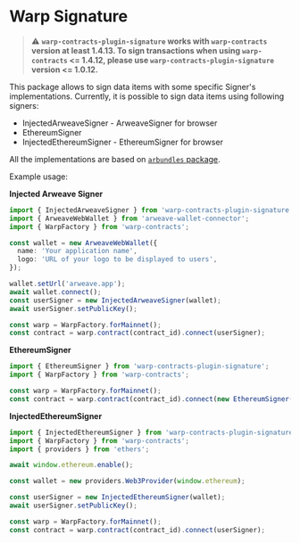# Warp Signature

> :warning: **`warp-contracts-plugin-signature` works with `warp-contracts` version at least 1.4.13. To sign transactions when using `warp-contracts` <= 1.4.12, please use `warp-contracts-plugin-signature` version <= 1.0.12.**

This package allows to sign data items with some specific Signer's implementations. Currently, it is possible to sign data items using following signers:

- InjectedArweaveSigner - ArweaveSigner for browser
- EthereumSigner
- InjectedEthereumSigner - EthereumSigner for browser

All the implementations are based on [`arbundles` package](https://github.com/Bundlr-Network/arbundles).

Example usage:

**Injected Arweave Signer**

```ts
import { InjectedArweaveSigner } from 'warp-contracts-plugin-signature';
import { ArweaveWebWallet } from 'arweave-wallet-connector';
import { WarpFactory } from 'warp-contracts';

const wallet = new ArweaveWebWallet({
  name: 'Your application name',
  logo: 'URL of your logo to be displayed to users',
});

wallet.setUrl('arweave.app');
await wallet.connect();
const userSigner = new InjectedArweaveSigner(wallet);
await userSigner.setPublicKey();

const warp = WarpFactory.forMainnet();
const contract = warp.contract(contract_id).connect(userSigner);
```

**EthereumSigner**

```ts
import { EthereumSigner } from 'warp-contracts-plugin-signature';
import { WarpFactory } from 'warp-contracts';

const warp = WarpFactory.forMainnet();
const contract = warp.contract(contract_id).connect(new EthereumSigner(private_key));
```

**InjectedEthereumSigner**

```ts
import { InjectedEthereumSigner } from 'warp-contracts-plugin-signature';
import { WarpFactory } from 'warp-contracts';
import { providers } from 'ethers';

await window.ethereum.enable();

const wallet = new providers.Web3Provider(window.ethereum);

const userSigner = new InjectedEthereumSigner(wallet);
await userSigner.setPublicKey();

const warp = WarpFactory.forMainnet();
const contract = warp.contract(contract_id).connect(userSigner);
```
